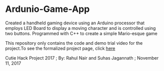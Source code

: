 # Ardunio-Game-App
Created a handheld gaming device using an Arduino processor that employs LED Board to display a moving character and is controlled using two buttons. Programmed with C++ to create a simple Mario-esque game 



 This repository only contains the code and demo trial video for the project.To see the formalized project page, click [here](https://devpost.com/software/arduinolcdgame#updates)



Cutie Hack Project 2017 ; By: Rahul Nair and Suhas Jagannath ; November 11, 2017

